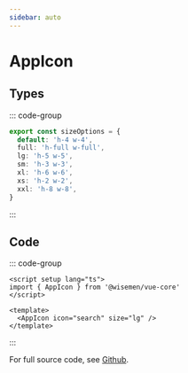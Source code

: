```yaml
---
sidebar: auto
---
```



# AppIcon

<!-- @include: ./app-icon-meta.md -->

## Types

::: code-group
```ts [sizeOptions]
export const sizeOptions = {
  default: 'h-4 w-4',
  full: 'h-full w-full',
  lg: 'h-5 w-5',
  sm: 'h-3 w-3',
  xl: 'h-6 w-6',
  xs: 'h-2 w-2',
  xxl: 'h-8 w-8',
}
```
::: 


## Code

::: code-group
```vue [Usage]
<script setup lang="ts">
import { AppIcon } from '@wisemen/vue-core'
</script>
  
<template>
  <AppIcon icon="search" size="lg" />
</template>
```
:::

For full source code, see [Github](https://github.com/wisemen-digital/vue-core/blob/main/packages/components/src/components/icon/AppIcon.vue).
